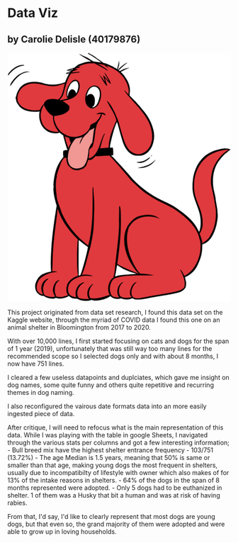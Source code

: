 # Data Viz
## by Carolie Delisle (40179876)

![Clifford](/Project%202%20-%20Data%20Visualization/assets/images/Clifford.webp)

This project originated from data set research, I found this data set on the Kaggle website, through the myriad of COVID data I found this one on an animal shelter in Bloomington from 2017 to 2020. 

With over 10,000 lines, I first started focusing on cats and dogs for the span of 1 year (2019), unfortunately that was still way too many lines for the recommended scope so I selected dogs only and with about 8 months, I now have 751 lines. 

I cleared a few useless datapoints and duplciates, which gave me insight on dog names, some quite funny and others quite repetitive and recurring themes in dog naming. 

I also reconfigured the vairous date formats data into an more easily ingested piece of data. 

After critique, I will need to refocus what is the main representation of this data. While I was playing with the table in google Sheets, I navigated through the various stats per columns and got a few interesting information; 
    - Bull breed mix have the highest shelter entrance frequency - 103/751 (13.72%)
    - The age Median is 1.5 years, meaning that 50% is same or smaller than that age, making young dogs the most frequent in shelters, usually due to incompatibilty of lifestyle with owner which also makes of for 13% of the intake reasons in shelters.
    - 64% of the dogs in the span of 8 months represented were adopted. 
    - Only 5 dogs had to be euthanized in shelter. 1 of them was a Husky that bit a human and was at risk of having rabies. 

From that, I'd say, I'd like to clearly represent that most dogs are young dogs, but that even so, the grand majority of them were adopted and were able to grow up in loving households. 

